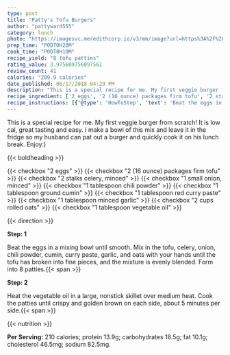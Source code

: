 ```yaml
---
type: post
title: "Patty's Tofu Burgers"
author: "pattyward555"
category: lunch
photo: "https://imagesvc.meredithcorp.io/v3/mm/image?url=https%3A%2F%2Fimages.media-allrecipes.com%2Fuserphotos%2F4643057.jpg"
prep_time: "P0DT0H20M"
cook_time: "P0DT0H10M"
recipe_yield: "8 tofu patties"
rating_value: 3.975609756097561
review_count: 41
calories: "209.9 calories"
date_published: 06/17/2018 04:29 PM
description: "This is a special recipe for me. My first veggie burger from scratch! It is low cal, great tasting and easy. I make a bowl of this mix and leave it in the fridge so my husband can pat out a burger and quickly cook it on his lunch break. Enjoy:)"
recipe_ingredient: ['2 eggs', '2 (16 ounce) packages firm tofu', '2 stalks celery, minced', '1 small onion, minced', '1 tablespoon chili powder', '1 tablespoon ground cumin', '1 tablespoon red curry paste', '1 tablespoon minced garlic', '2 cups rolled oats', '1 tablespoon vegetable oil']
recipe_instructions: [{'@type': 'HowToStep', 'text': 'Beat the eggs in a mixing bowl until smooth. Mix in the tofu, celery, onion, chili powder, cumin, curry paste, garlic, and oats with your hands until the tofu has broken into fine pieces, and the mixture is evenly blended. Form into 8 patties.\n'}, {'@type': 'HowToStep', 'text': 'Heat the vegetable oil in a large, nonstick skillet over medium heat. Cook the patties until crispy and golden brown on each side, about 5 minutes per side.\n'}]
---
```


This is a special recipe for me. My first veggie burger from scratch! It is low cal, great tasting and easy. I make a bowl of this mix and leave it in the fridge so my husband can pat out a burger and quickly cook it on his lunch break. Enjoy:) 

{{< boldheading >}}

{{< checkbox "2  eggs" >}}
{{< checkbox "2 (16 ounce) packages firm tofu" >}}
{{< checkbox "2 stalks celery, minced" >}}
{{< checkbox "1 small onion, minced" >}}
{{< checkbox "1 tablespoon chili powder" >}}
{{< checkbox "1 tablespoon ground cumin" >}}
{{< checkbox "1 tablespoon red curry paste" >}}
{{< checkbox "1 tablespoon minced garlic" >}}
{{< checkbox "2 cups rolled oats" >}}
{{< checkbox "1 tablespoon vegetable oil" >}}


{{< direction >}}

**Step: 1**

Beat the eggs in a mixing bowl until smooth. Mix in the tofu, celery, onion, chili powder, cumin, curry paste, garlic, and oats with your hands until the tofu has broken into fine pieces, and the mixture is evenly blended. Form into 8 patties.{{< span >}}

**Step: 2**

Heat the vegetable oil in a large, nonstick skillet over medium heat. Cook the patties until crispy and golden brown on each side, about 5 minutes per side.{{< span >}}

{{< nutrition >}}

**Per Serving:** 210 calories; protein 13.9g; carbohydrates 18.5g; fat 10.1g; cholesterol 46.5mg; sodium 82.5mg.